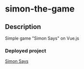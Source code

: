 # simon-the-game

## Description

Simple game "Simon Says" on Vue.js

### Deployed project

[Simon Says](https://ittysparrow.github.io/simon-the-game/)
